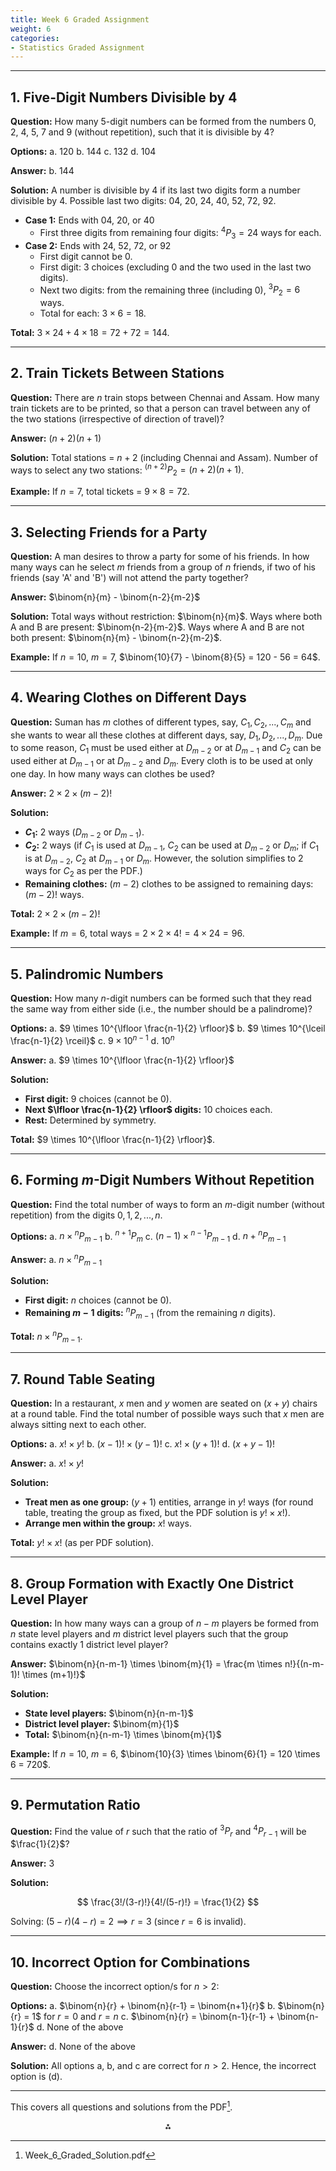 ```yaml
---
title: Week 6 Graded Assignment 
weight: 6
categories:
- Statistics Graded Assignment
---
```


---

## **1. Five-Digit Numbers Divisible by 4**

**Question:**
How many 5-digit numbers can be formed from the numbers 0, 2, 4, 5, 7 and 9 (without repetition), such that it is divisible by 4?

**Options:**
a. 120
b. 144
c. 132
d. 104

**Answer:** b. 144

**Solution:**
A number is divisible by 4 if its last two digits form a number divisible by 4.
Possible last two digits: 04, 20, 24, 40, 52, 72, 92.

- **Case 1:** Ends with 04, 20, or 40
    - First three digits from remaining four digits: $^4P_3 = 24$ ways for each.
- **Case 2:** Ends with 24, 52, 72, or 92
    - First digit cannot be 0.
    - First digit: 3 choices (excluding 0 and the two used in the last two digits).
    - Next two digits: from the remaining three (including 0), $^3P_2 = 6$ ways.
    - Total for each: $3 \times 6 = 18$.

**Total:**
$3 \times 24 + 4 \times 18 = 72 + 72 = 144$.

---

## **2. Train Tickets Between Stations**

**Question:**
There are $n$ train stops between Chennai and Assam. How many train tickets are to be printed, so that a person can travel between any of the two stations (irrespective of direction of travel)?

**Answer:**
$(n+2)(n+1)$

**Solution:**
Total stations = $n+2$ (including Chennai and Assam).
Number of ways to select any two stations: $^{(n+2)}P_2 = (n+2)(n+1)$.

**Example:**
If $n=7$, total tickets = $9 \times 8 = 72$.

---

## **3. Selecting Friends for a Party**

**Question:**
A man desires to throw a party for some of his friends. In how many ways can he select $m$ friends from a group of $n$ friends, if two of his friends (say 'A' and 'B') will not attend the party together?

**Answer:**
$\binom{n}{m} - \binom{n-2}{m-2}$

**Solution:**
Total ways without restriction: $\binom{n}{m}$.
Ways where both A and B are present: $\binom{n-2}{m-2}$.
Ways where A and B are not both present: $\binom{n}{m} - \binom{n-2}{m-2}$.

**Example:**
If $n=10$, $m=7$,
$\binom{10}{7} - \binom{8}{5} = 120 - 56 = 64$.

---

## **4. Wearing Clothes on Different Days**

**Question:**
Suman has $m$ clothes of different types, say, $C_1, C_2, ..., C_m$ and she wants to wear all these clothes at different days, say, $D_1, D_2, ..., D_m$. Due to some reason, $C_1$ must be used either at $D_{m-2}$ or at $D_{m-1}$ and $C_2$ can be used either at $D_{m-1}$ or at $D_{m-2}$ and $D_m$. Every cloth is to be used at only one day. In how many ways can clothes be used?

**Answer:**
$2 \times 2 \times (m-2)!$

**Solution:**

- **$C_1$:** 2 ways ($D_{m-2}$ or $D_{m-1}$).
- **$C_2$:** 2 ways (if $C_1$ is used at $D_{m-1}$, $C_2$ can be used at $D_{m-2}$ or $D_m$; if $C_1$ is at $D_{m-2}$, $C_2$ at $D_{m-1}$ or $D_m$. However, the solution simplifies to 2 ways for $C_2$ as per the PDF.)
- **Remaining clothes:** $(m-2)$ clothes to be assigned to remaining days: $(m-2)!$ ways.

**Total:** $2 \times 2 \times (m-2)!$

**Example:**
If $m=6$, total ways = $2 \times 2 \times 4! = 4 \times 24 = 96$.

---

## **5. Palindromic Numbers**

**Question:**
How many $n$-digit numbers can be formed such that they read the same way from either side (i.e., the number should be a palindrome)?

**Options:**
a. $9 \times 10^{\lfloor \frac{n-1}{2} \rfloor}$
b. $9 \times 10^{\lceil \frac{n-1}{2} \rceil}$
c. $9 \times 10^{n-1}$
d. $10^n$

**Answer:** a. $9 \times 10^{\lfloor \frac{n-1}{2} \rfloor}$

**Solution:**

- **First digit:** 9 choices (cannot be 0).
- **Next $\lfloor \frac{n-1}{2} \rfloor$ digits:** 10 choices each.
- **Rest:** Determined by symmetry.

**Total:** $9 \times 10^{\lfloor \frac{n-1}{2} \rfloor}$.

---

## **6. Forming $m$-Digit Numbers Without Repetition**

**Question:**
Find the total number of ways to form an $m$-digit number (without repetition) from the digits $0, 1, 2, ..., n$.

**Options:**
a. $n \times {}^nP_{m-1}$
b. $^{n+1}P_m$
c. $(n-1) \times {}^{n-1}P_{m-1}$
d. $n + {}^nP_{m-1}$

**Answer:** a. $n \times {}^nP_{m-1}$

**Solution:**

- **First digit:** $n$ choices (cannot be 0).
- **Remaining $m-1$ digits:** $^nP_{m-1}$ (from the remaining $n$ digits).

**Total:** $n \times {}^nP_{m-1}$.

---

## **7. Round Table Seating**

**Question:**
In a restaurant, $x$ men and $y$ women are seated on $(x+y)$ chairs at a round table. Find the total number of possible ways such that $x$ men are always sitting next to each other.

**Options:**
a. $x! \times y!$
b. $(x-1)! \times (y-1)!$
c. $x! \times (y+1)!$
d. $(x+y-1)!$

**Answer:** a. $x! \times y!$

**Solution:**

- **Treat men as one group:** $(y+1)$ entities, arrange in $y!$ ways (for round table, treating the group as fixed, but the PDF solution is $y! \times x!$).
- **Arrange men within the group:** $x!$ ways.

**Total:** $y! \times x!$ (as per PDF solution).

---

## **8. Group Formation with Exactly One District Level Player**

**Question:**
In how many ways can a group of $n-m$ players be formed from $n$ state level players and $m$ district level players such that the group contains exactly 1 district level player?

**Answer:**
$\binom{n}{n-m-1} \times \binom{m}{1} = \frac{m \times n!}{(n-m-1)! \times (m+1)!}$

**Solution:**

- **State level players:** $\binom{n}{n-m-1}$
- **District level player:** $\binom{m}{1}$
- **Total:** $\binom{n}{n-m-1} \times \binom{m}{1}$

**Example:**
If $n=10$, $m=6$,
$\binom{10}{3} \times \binom{6}{1} = 120 \times 6 = 720$.

---

## **9. Permutation Ratio**

**Question:**
Find the value of $r$ such that the ratio of ${}^3P_r$ and ${}^4P_{r-1}$ will be $\frac{1}{2}$?

**Answer:** 3

**Solution:**

$$
\frac{3!/(3-r)!}{4!/(5-r)!} = \frac{1}{2}
$$

Solving: $(5-r)(4-r) = 2 \implies r = 3$ (since $r=6$ is invalid).

---

## **10. Incorrect Option for Combinations**

**Question:**
Choose the incorrect option/s for $n > 2$:

**Options:**
a. $\binom{n}{r} + \binom{n}{r-1} = \binom{n+1}{r}$
b. $\binom{n}{r} = 1$ for $r = 0$ and $r = n$
c. $\binom{n}{r} = \binom{n-1}{r-1} + \binom{n-1}{r}$
d. None of the above

**Answer:** d. None of the above

**Solution:**
All options a, b, and c are correct for $n > 2$. Hence, the incorrect option is (d).

---

This covers all questions and solutions from the PDF[^1].

<div style="text-align: center">⁂</div>

[^1]: Week_6_Graded_Solution.pdf

[^2]: https://www.studocu.com/in/document/indian-institute-of-technology-madras/programming-and-data-science/ct-week-6-sols/50798700

[^3]: https://www.scribd.com/document/596282009/MLF-week6-test-questions-V3-solution

[^4]: https://www.scribd.com/document/719953648/JK-Sioklahnd24t

